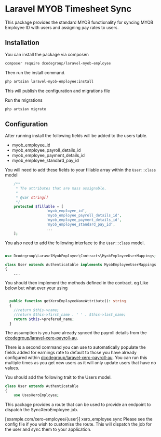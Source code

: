 # Laravel MYOB Timesheet Sync

This package provides the standard MYOB functionality for syncing MYOB Employee ID with users and assigning pay rates to
users.

## Installation

You can install the package via composer:

```bash
composer require dcodegroup/laravel-myob-employee
```

Then run the install command.

```bash
php artsian laravel-myob-employee:install
```

This will publish the configuration and migrations file

Run the migrations

```bash
php artsian migrate
```

## Configuration

After running install the following fields will be added to the users table.

* myob_employee_id
* myob_employee_payroll_details_id
* myob_employee_payment_details_id
* myob_employee_standard_pay_id

You will need to add these fields to your fillable array within the `User::class` model

```php
    /**
     * The attributes that are mass assignable.
     *
     * @var string[]
     */
    protected $fillable = [
                   'myob_employee_id',
                   'myob_employee_payroll_details_id',
                   'myob_employee_payment_details_id',
                   'myob_employee_standard_pay_id',
                   ...
    ];

```

You also need to add the following interface to the `User::class` model.

```php 

use Dcodegroup\LaravelMyobEmployee\Contracts\MyobEmployeeUserMappings;

class User extends Authenticatable implements MyobEmployeeUserMappings
{
    ...

```

You should then implement the methods defined in the contract.
eg Like below but what ever your using

```php

  public function getXeroEmployeeNameAttribute(): string
  {
    //return $this->name;
    //return $this->first_name . ' ' . $this->last_name;
    return $this->prefered_name;
  }

```

The assumption is you have already synced the payroll details from the [dcodegroup/laravel-xero-payroll-au](https://github.com/dcodegroup/laravel-xero-payroll-au).

There is a second command you can use to automatically populate the fields added for earnings rate to default to those you have already configured within  [dcodegroup/laravel-xero-payroll-au](https://github.com/dcodegroup/laravel-xero-payroll-au). 
You can run this multiple times as you get new users as it will only update users that have no values.

You should add the following trait to the Users model.

```php
class User extends Authenticatable
{
    use UsesXeroEmployee;

```

This package provides a route that can be used to provide an endpoint to dispatch the SyncXeroEmployee job.

[example.com/xero-employee/{user}] xero_employee.sync Please see the config file if you wish to customise the route. This will dispatch the job for the user and sync them to your application.

